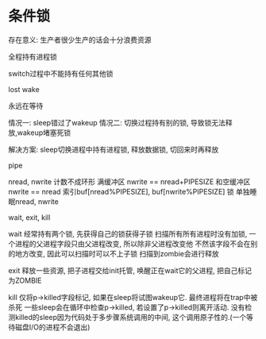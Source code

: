 # 条件锁

存在意义: 生产者很少生产的话会十分浪费资源



全程持有进程锁

switch过程中不能持有任何其他锁



lost wake

永远在等待

情况一: sleep错过了wakeup
情况二: 切换过程持有别的锁,  导致锁无法释放,wakeup堵塞死锁

解决方案: sleep切换进程中持有进程锁, 释放数据锁, 切回来时再释放



pipe

nread, nwrite 计数不成环形
	满缓冲区 nwrite == nread+PIPESIZE 和空缓冲区 nwrite == nread
	索引buf[nread%PIPESIZE], buf[nwrite%PIPESIZE]
锁
	单独睡眠nread, nwrite



wait, exit, kill

wait
经常持有两个锁, 先获得自己的锁获得子锁
扫描所有所有进程时没有加锁, 一个进程的父进程字段只由父进程改变, 所以除非父进程改变他 不然该字段不会在别的地方改变, 因此可以扫描时可以不上子锁
扫描到zombie会进行释放

exit
释放一些资源, 把子进程交给init托管, 唤醒正在wait它的父进程, 把自己标记为ZOMBIE

kill
仅将p->killed字段标记, 如果在sleep将试图wakeup它. 最终进程将在trap中被杀死
一些sleep会在循环中检查p->killed, 若设置了p->killed则离开活动.
没有检测killed的sleep因为代码处于多步骤系统调用的中间, 这个调用原子性的.(一个等待磁盘I/O的进程不会退出)

